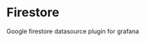 <!-- This README file is going to be the one displayed on the Grafana.com website for your plugin -->

# Firestore

Google firestore datasource plugin for grafana
